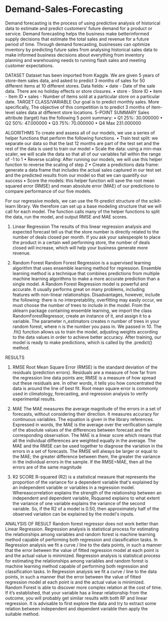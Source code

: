 # Demand-Sales-Forecasting

Demand forecasting is the process of using predictive analysis of historical data to estimate and predict customers’ future demand for a product or service. Demand forecasting helps the business make betterinformed supply decisions that estimate the total sales and revenue for a future period of time.
Through demand forecasting, businesses can optimize inventory by predicting future sales from analysing historical sales data to make informed business decisions about everything from inventory planning and warehousing needs to running flash sales and meeting customer expectations.

DATASET
Dataset has been imported from Kaggle. We are given 5 years of store-item sales data, and asked to predict 3 months of sales for 50 different items at 10 different stores.
Data fields:
• date - Date of the sale data. There are no holiday effects or store closures.
• store - Store ID
• item - Item ID
• sales - Number of items sold at a particular store on a particular date.
TARGET CLASS/VARIABLE
Our goal is to predict monthly sales. More specifically, The objective of this competition is to predict 3 months of item-level sales data at different store locations.
5-POINT SUMMARY
Sales attribute (target) has the following 5 point summary:
• Q1 25%: 30.000000
• Q2 50%: 47.000000
• Q3 75%: 70.000000
• Q4 Max 231.000000


ALGORITHMS
To create and assess all of our models, we use a series of helper functions that perform the following functions.
• Train test split: we separate our data so that the last 12 months are part of the test set and the rest of
the data is used to train our model
• Scale the data: using a min-max scaler, we will scale the data so that all of our variables fall within the
range of -1 to 1
• Reverse scaling: After running our models, we will use this helper function to reverse the scaling of
step 2
• Create a predictions data frame: generate a data frame that includes the actual sales captured in our
test set and the predicted results from our model so that we can quantify our success
• Score the models: this helper function will save the root mean squared error (RMSE) and mean
absolute error (MAE) of our predictions to compare performance of our five models.

For our regressive models, we can use the fit-predict structure of the scikit-learn library. We therefore can set
up a base modeling structure that we will call for each model. The function calls many of the helper functions to
split the data, run the model, and output RMSE and MAE scores.

1. Linear Regression
The results of this linear regression analysis and expected forecast tell us that the store number is directly related to the number of deals closed per month. If you ask your salespeople to place the product in a certain well performing store, the number of deals closed will increase, which will help your business generate more revenue.

2. Random Forest
Random Forest Regression is a supervised learning algorithm that uses ensemble learning method for regression. Ensemble learning method is a technique that combines predictions from multiple machine learning algorithms to make a more accurate prediction than a single model. A Random Forest Regression model is powerful and accurate. It usually performs great on many problems, including features with non-linear relationships. Disadvantages, however, include the following: there is no interpretability, overfitting may easily occur, we must choose the number of trees to include in the model. From the sklearn package containing ensemble learning, we import the class RandomForestRegressor, create an instance of it, and assign it to a variable. The parameter n_estimators creates n number of trees in your random forest, where n is the number you pass in. We passed in 10. The .fit() function allows us to train the model, adjusting weights according to the data values in order to achieve better accuracy. After training, our model is ready to make predictions, which is called by the .predict() method.


RESULTS
1. RMSE
Root Mean Square Error (RMSE) is the standard deviation of the residuals (prediction errors). Residuals are a measure of how far from the regression line data points are; RMSE is a measure of how spread out these residuals are. In other words, it tells you how concentrated the data is around the line of best fit. Root mean square error is commonly used in climatology, forecasting, and regression analysis to verify experimental results.

2. MAE
The MAE measures the average magnitude of the errors in a set of forecasts, without considering their direction. It measures accuracy for continuous variables. The equation is given in the library references. Expressed in words, the MAE is the average over the verification sample of the absolute values of the
differences between forecast and the corresponding observation. The MAE is a linear score which means that all the individual differences are weighted equally in the average. The MAE and the RMSE can be used together to diagnose the variation in the errors in a set of forecasts. The RMSE will always be larger or equal to the MAE; the greater difference between them, the greater the variance in the individual errors in the sample. If the RMSE=MAE, then all the errors are of the same magnitude

3. R2 SCORE
R-squared (R2) is a statistical measure that represents the proportion of the variance for a dependent variable that's explained by an independent variable or variables in a regression model. Whereascorrelation explains the strength of the relationship between an independent and dependent variable, Rsquared explains to what extent the variance of one variable explains the variance of the second variable. So, if the R2 of a model is 0.50, then approximately half of the observed variation can be explained by the model's inputs.

ANALYSIS OF RESULT
Random forest regressor does not work better than Linear Regression. Regression analysis is statistical process for estimating the relationships among variables and random forest is machine learning method capable of performing both regression and classification tasks. In Regression analysis we fit a curve / line to the data points, in such a manner that the error between the value of fitted regression model at each point is and the actual value is minimized. Regression analysis is statistical process for estimating the relationships among variables and random forest is machine learning method capable of performing both regression and
classification tasks. In Regression analysis we fit a curve / line to the data points, in such a manner that the error between the value of fitted regression model at each point is and the actual value is minimized. Random Forest is able to discover more complex relation at the cost of time. If it’s established, that your variable has a linear relationship from the outcome, you will probably get similar results with both RF and linear regression. It is advisable to first explore the data and try to extract some relation between independent and dependent variable then apply the suitable method.
